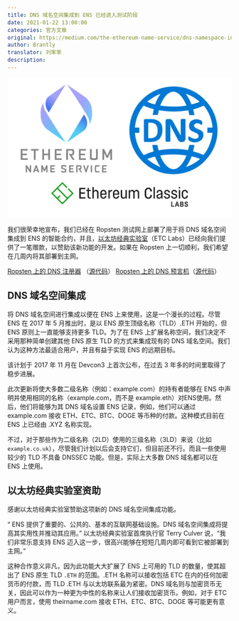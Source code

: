 ```yaml
---
title: DNS 域名空间集成到 ENS 已经进入测试阶段
date: 2021-01-22 13:00:00
categories: 官方文章
original: https://medium.com/the-ethereum-name-service/dns-namespace-integration-on-testnet-ethereum-classic-labs-sponsors-with-grant-19d57bf16a8b
author: Brantly
translator: 刘笨笨
description: 
---
```


![](/images/news/2021-01-22-dns-namespace-integration-on-testnet-ethereum-classic-labs-sponsors-with-grant/01.jpeg)

我们很荣幸地宣布，我们已经在 Ropsten 测试网上部署了用于将 DNS 域名空间集成到 ENS 的智能合约，并且，[以太坊经典实验室](https://etclabs.org/)（ETC Labs）已经向我们提供了一笔赠款，以赞助该新功能的开发。如果在 Ropsten 上一切顺利，我们希望在几周内将其部署到主网。

[Ropsten 上的 DNS 注册器](https://ropsten.etherscan.io/address/0x475e527d54b91b0b011DA573C69Ac54B2eC269ea#code) （[源代码](https://github.com/ensdomains/dnsregistrar)）
[Ropsten 上的 DNS 预言机](https://ropsten.etherscan.io/address/0x476f41A2C337677467af02c6ef297b3BD2414D03#code)（[源代码](https://github.com/ensdomains/dnssec-oracle/)）

## DNS 域名空间集成

将 DNS 域名空间进行集成以便在 ENS 上来使用，这是一个漫长的过程。尽管 ENS 在 2017 年 5 月推出时，是以 ENS 原生顶级名称（TLD）.ETH 开始的，但 ENS 原则上一直能够支持更多 TLD。为了在 ENS 上扩展名称空间，我们决定不采用那种简单创建其他 ENS 原生 TLD 的方式来集成现有的 DNS 域名空间。我们认为这种方法最适合用户，并且有益于实现 ENS 的远期目标。

该计划于 2017 年 11 月在 Devcon3 上首次公布，在过去 3 年多的时间里取得了稳步进展。

此次更新将使大多数二级名称（例如：example.com）的持有者能够在 ENS 中声明并使用相同的名称（example.com，而不是 example.eth）对ENS使用。然后，他们将能够为其 DNS 域名设置 ENS 记录，例如，他们可以通过 example.com 接收 ETH、ETC、BTC、DOGE 等币种的付款。这种模式目前在 ENS 上已经由 .XYZ 名称实现。

不过，对于那些作为二级名称（2LD）使用的三级名称（3LD）来说（比如 `example.co.uk`），尽管我们计划以后会支持它们，但目前还不行。而且一些使用较少的 TLD 不具备 DNSSEC 功能。但是，实际上大多数 DNS 域名都可以在 ENS 上使用。

## 以太坊经典实验室资助

感谢以太坊经典实验室赞助这项新的 DNS 域名空间集成功能。

“ ENS 提供了重要的、公共的、基本的互联网基础设施。DNS 域名空间集成将提高其实用性并推动其应用。” 以太坊经典实验室首席执行官 Terry Culver 说，“我们非常乐意支持 ENS 迈入这一步，很高兴能够在短短几周内即可看到它被部署到主网。”

这种合作意义非凡，因为此功能大大扩展了 ENS 上可用的 TLD 的数量，使其超出了 ENS 原生 TLD `.ETH` 的范围。.ETH 名称可以接收包括 ETC 在内的任何加密货币的付款，而 TLD .ETH 与以太坊联系最为紧密。DNS 域名则与加密货币无关，因此可以作为一种更为中性的名称来让人们接收加密货币。例如，对于 ETC 用户而言，使用 theirname.com 接收 ETH、ETC、BTC、DOGE 等可能更有意义。